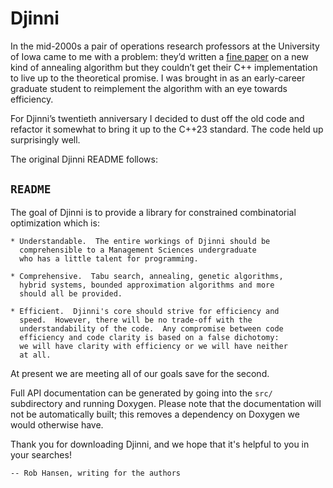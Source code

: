 # Djinni
In the mid-2000s a pair of operations research professors at the
University of Iowa came to me with a problem: they’d written a
[fine paper](https://myweb.uiowa.edu/bthoa/DownloadItems/TSPTWpaper4-05-05.pdf)
on a new kind of annealing algorithm but they couldn’t get their C++ 
implementation to live up to the theoretical promise. I was brought in 
as an early-career graduate student to reimplement the algorithm with 
an eye towards efficiency.

For Djinni’s twentieth anniversary I decided to dust off the old
code and refactor it somewhat to bring it up to the C++23 standard.
The code held up surprisingly well.

The original Djinni README follows:

## `README`

The goal of Djinni is to provide a library for constrained
combinatorial optimization which is:

    * Understandable.  The entire workings of Djinni should be
      comprehensible to a Management Sciences undergraduate
      who has a little talent for programming.

    * Comprehensive.  Tabu search, annealing, genetic algorithms,
      hybrid systems, bounded approximation algorithms and more
      should all be provided.

    * Efficient.  Djinni's core should strive for efficiency and
      speed.  However, there will be no trade-off with the
      understandability of the code.  Any compromise between code
      efficiency and code clarity is based on a false dichotomy:
      we will have clarity with efficiency or we will have neither
      at all.

At present we are meeting all of our goals save for the second.

Full API documentation can be generated by going into the `src/`
subdirectory and running Doxygen.  Please note that the documentation
will not be automatically built; this removes a dependency on Doxygen
we would otherwise have.

Thank you for downloading Djinni, and we hope that it's helpful to
you in your searches!

    -- Rob Hansen, writing for the authors
